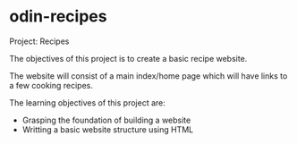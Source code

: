 # odin-recipes

Project: Recipes

The objectives of this project is to create a basic recipe website.

The website will consist of a main index/home page which will have links to a few cooking recipes. 

The learning objectives of this project are:

- Grasping the foundation of building a website
- Writting a basic website structure using HTML
